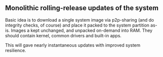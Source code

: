 ## Monolithic rolling-release updates of the system

Basic idea is to download a single system image via p2p-sharing (and do integrity checks, of course) and place it packed to the system partition as-is. Images a kept unchanged, and unpacked on-demand into RAM. They should contain kernel, common drivers and built-in apps.

This will gave nearly instantaneous updates with improved system resilience.
